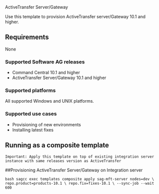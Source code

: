 ActiveTransfer Server/Gateway

Use this template to provision ActiveTransfer server/Gateway 10.1 and higher.

## Requirements

None

### Supported Software AG releases

* Command Central 10.1 and higher
* ActiveTransfer Server/Gateway 10.1 and higher

### Supported platforms

All supported Windows and UNIX platforms.

### Supported use cases

* Provisioning of new environments
* Installing latest fixes

## Running as a composite template
	Important: Apply this template on top of existing integration server instance with same releases version as ActiveTransfer
	
##Provisioning ActiveTransfer Server/Gateway on Integration server

``bash
sagcc exec templates composite apply sag-mft-server nodes=dev \
  repo.product=products-10.1 \
  repo.fix=fixes-10.1 \
  --sync-job --wait 600
``
